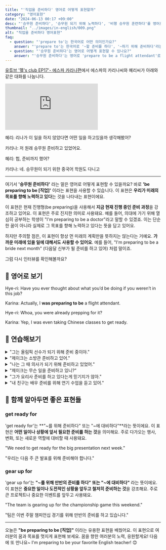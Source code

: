 ```yaml
---
title: "'직업을 준비하다' 영어로 어떻게 표현할까"
category: "영어표현"
date: "2024-06-13 00:17 +09:00"
desc: "'승무원 준비하다', '승무원 되기 위해 노력하다', '비행 승무원 훈련하다'를 영어로 어떻게 표현하면 좋을까요? '원래 승무원 준비하고 있었어요', '승무원이 되기 위한 중국어 학원도 다니고' 등을 영어로 표현하는 법을 배워봅시다. 다양한 예문을 통해서 연습하고 본인의 표현으로 만들어 보세요."
thumbnail: "../images/in-english/009.png"
alt: "직업을 준비하다 영어표현"
faq:
  - question: "'prepare to'는 한국어로 어떤 의미인가요?"
    answer: "'prepare to'는 한국어로 '~할 준비를 하다', '~하기 위해 준비하다'라는 의미입니다. 이 표현은 앞으로 일어날 일이나 행동을 위해 미리 준비하는 것을 나타냅니다."
  - question: "'승무원 준비하다'는 영어로 어떻게 표현할 수 있나요?"
    answer: "'승무원 준비하다'는 영어로 'prepare to be a flight attendant'로 표현할 수 있습니다. 예를 들어, 'I was preparing to be a flight attendant'는 '나는 승무원이 되기 위해 준비하고 있었어'라는 의미입니다."
---
```


[유튜브 '혤's club EP17'- 에스파 카리나편](https://www.youtube.com/watch?v=NmHVh68WOg4&t=1319s)에서 에스파의 카리나씨와 혜리씨가 아래와 같은 대화를 나눕니다.

<iframe class="youtube" src="https://www.youtube.com/embed/NmHVh68WOg4?si=WUnVOabpRS0ciU7X&amp;start=1319" title="YouTube video player" frameborder="0" allow="accelerometer; autoplay; clipboard-write; encrypted-media; gyroscope; picture-in-picture; web-share" referrerpolicy="strict-origin-when-cross-origin" allowfullscreen></iframe>

혜리: 리나가 이 일을 하지 않았다면 어떤 일을 하고있을까 생각해봤어?

카리나: 저 원래 승무원 준비하고 있었어요.

혜리: 헙, 준비까지 했어?

카리나: 네. 승무원이 되기 위한 중국어 학원도 다니고

---

여기서 **'승무원 준비하다'** 라는 말은 영어로 어떻게 표현할 수 있을까요? 바로 **'be preparing to be [직업]'** 이라는 표현을 사용할 수 있습니다. 이 표현은 **우리가 미래의 목표를 향해 노력하고 있다**는 것을 나타내는 표현이에요.

이 표현은 현재 진행형(be preparing)을 사용해서 **지금 현재 진행 중인 준비 과정**을 강조하고 있어요.
이 표현은 주로 진지한 의미로 사용돼요. 예를 들어, 의대에 가기 위해 열심히 공부하는 학생이 "I'm preparing to be a doctor"라고 말할 수 있겠죠. 이는 단순한 꿈이 아니라 실제로 그 목표를 향해 노력하고 있다는 뜻을 담고 있어요.

하지만 주의할 점은, 이 표현이 항상 먼 미래의 계획만을 뜻하지는 않는다는 거예요. **가까운 미래에 있을 일에 대해서도 사용할 수 있어요**. 예를 들어, "I'm preparing to be a bride next month" (다음달 신부가 될 준비를 하고 있어) 처럼 말이죠.

그럼 다시 인터뷰를 확인해볼까요?

## 📖 영어로 보기

Hye-ri: Have you ever thought about what you’d be doing if you weren’t in this job?

Karina: Actually, I **was preparing to be** a flight attendant.

Hye-ri: Whoa, you were already prepping for it?

Karina: Yep, I was even taking Chinese classes to get ready.

## 💬 연습해보기

<details>
<summary>"그는 올림픽 선수가 되기 위해 준비 중이야."</summary>
<span>"He's preparing to be an Olympic athlete."</span>
</details>

<details>
<summary>"제이크는 소방관 준비하고 있어."</summary>
<span>"Jake is preparing to be a firefighter."</span>
</details>

<details>
<summary>"나는 그 때 의사가 되기 위해 준비하고 있었어."</summary>
<span>"I was preparing to be a doctor back then."</span>
</details>

<details>
<summary>"제이크는 무슨 일을 준비하고 있니?"</summary>
<span>"What is Jake preparing for?"</span>
</details>

<details>
<summary>"그가 요리사 준비를 하고 있다는게 믿기지가 않아."</summary>
<span>"I can't believe he's preparing to be a chef."</span>
</details>

<details>
<summary>"내 친구는 배우 준비를 위해 연기 수업을 듣고 있어."</summary>
<span>"My friend is taking acting classes to prepare to be an actor."</span>
</details>

## 🤝 함께 알아두면 좋은 표현들

### get ready for

'get ready for'는 **"~를 위해 준비하다" 또는 "~에 대비하다"**라는 뜻이에요. 이 표현은 **어떤 일이나 상황에 앞서 필요한 준비를 하는 것**을 의미해요. 주로 다가오는 행사, 변화, 또는 새로운 역할에 대비할 때 사용돼요.

"We need to get ready for the big presentation next week."

"우리는 다음 주 큰 발표를 위해 준비해야 합니다."

### gear up for

'gear up for'는 **"~를 위해 만반의 준비를 하다" 또는 "~에 대비하다"** 라는 뜻이에요. 이 표현은 **중요한 일이나 도전적인 상황을 앞두고 철저히 준비하는 것**을 강조해요. 주로 큰 프로젝트나 중요한 이벤트를 앞두고 사용돼요.

"The team is gearing up for the championship game this weekend."

"팀은 이번 주말 챔피언십 경기를 위해 만반의 준비를 하고 있습니다."

---

오늘은 **"be preparing to be [직업]"** 이라는 유용한 표현을 배웠어요. 이 표현으로 여러분의 꿈과 목표를 멋지게 표현해 보세요. 꿈을 향한 여러분의 노력, 응원할게요! 다음에 또 만나요~ I'm preparing to be your favorite English teacher! 😊
